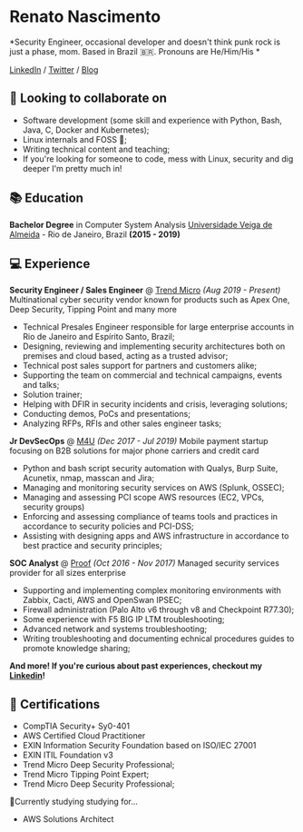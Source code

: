 # Renato Nascimento

*Security Engineer, occasional developer and doesn't think punk rock is just a phase, mom. Based in Brazil 🇧🇷. Pronouns are He/Him/His *

[LinkedIn](https://www.linkedin.com/in/renatopnascimento/) / [Twitter](https://twitter.com/renato_rpn) / [Blog](https://renatorpn.github.io/)

## 🥽 Looking to collaborate on
* Software development (some skill and experience with Python, Bash, Java, C, Docker and Kubernetes);
* Linux internals and FOSS 🐧;
* Writing technical content and teaching;
* If you're looking for someone to code, mess with Linux, security and dig deeper I'm pretty much in!


## 📚 Education

**Bachelor Degree** in Computer System Analysis
[Universidade Veiga de Almeida](https://www.uva.br) - Rio de Janeiro, Brazil **(2015 - 2019)**


## 💻 Experience

**Security Engineer / Sales Engineer** @ [Trend Micro](https://trendmicro.com) *(Aug 2019 - Present)*
Multinational cyber security vendor known for products such as Apex One, Deep Security, Tipping Point and many more

* Technical Presales Engineer responsible for large enterprise accounts in Rio de Janeiro and Espírito Santo, Brazil;
* Designing, reviewing and implementing security architectures both on premises and cloud based, acting as a trusted advisor;
* Technical post sales support for partners and customers alike;
* Supporting the team on commercial and technical campaigns, events and talks;
* Solution trainer;
* Helping with DFIR in security incidents and crisis, leveraging solutions;
* Conducting demos, PoCs and presentations;
* Analyzing RFPs, RFIs and other sales engineer tasks;


**Jr DevSecOps** @ [M4U](https://www.m4u.com.br) *(Dec 2017 - Jul 2019)*
Mobile payment startup focusing on B2B solutions for major phone carriers and credit card

* Python and bash script security automation with Qualys, Burp Suite, Acunetix, nmap, masscan and Jira;
* Managing and monitoring security services on AWS (Splunk, OSSEC);
* Managing and assessing PCI scope AWS resources (EC2, VPCs, security groups)
* Enforcing and assessing compliance of teams tools and practices in accordance to security policies and PCI-DSS;
* Assisting with designing apps and AWS infrastructure in accordance to best practice and security principles;


**SOC Analyst** @ [Proof](https://www.proof.com.br) *(Oct 2016 - Nov 2017)*
Managed security services provider for all sizes enterprise

* Supporting and implementing complex monitoring environments with Zabbix, Cacti, AWS and OpenSwan IPSEC;
* Firewall administration (Palo Alto v6 through v8 and Checkpoint R77.30);
* Some experience with F5 BIG IP LTM troubleshooting;
* Advanced network and systems troubleshooting;
* Writing troubleshooting and documenting echnical procedures guides to promote knowledge sharing;

**And more! If you're curious about past experiences, checkout my [Linkedin](https://www.linkedin.com/in/renatopnascimento/)!**

## 📃  Certifications

* CompTIA Security+ Sy0-401 
* AWS Certified Cloud Practitioner
* EXIN Information Security Foundation based on ISO/IEC 27001
* EXIN ITIL Foundation v3
* Trend Micro Deep Security Professional;
* Trend Micro Tipping Point Expert;
* Trend Micro Deep Security Professional;

📖Currently studying studying for...

* AWS Solutions Architect

 
